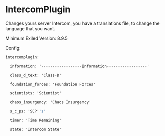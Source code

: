 # IntercomPlugin

Changes yours server Intercom, you have a translations file, to change the language that you want.

Minimum Exiled Version: 8.9.5

Config:

```cs
intercomplugin:

  information: '------------------Information------------------'

  class_d_text: 'Class-D'

  foundation_forces: 'Foundation Forces'

  scientists: 'Scientist'

  chaos_insurgency: 'Chaos Insurgency'

  s_c_ps: 'SCP''s'

  timer: 'Time Remaining'

  state: 'Intercom State'
```
